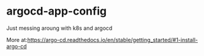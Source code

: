# argocd-app-config

Just messing aroung with k8s and argocd

More at:https://argo-cd.readthedocs.io/en/stable/getting_started/#1-install-argo-cd
